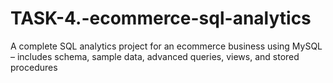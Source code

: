 # TASK-4.-ecommerce-sql-analytics
A complete SQL analytics project for an ecommerce business using MySQL – includes schema, sample data, advanced queries, views, and stored procedures
